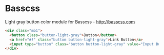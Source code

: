 # Basscss

Light gray button color module for Basscss - http://basscss.com

```html
<div class="mb1">
  <button class="button-light-gray">Button</button>
  <a href="#!" class="button button-light-gray">Link Button</a>
  <input type="button" class="button button-light-gray" value="Input Button">
</div>
```

